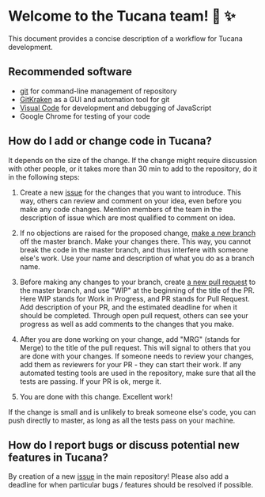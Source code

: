 # Welcome to the Tucana team! :rocket: :sparkles:

This document provides a concise description of a workflow for Tucana development.

## Recommended software

* [git](https://git-scm.com/downloads) for command-line management of repository
* [GitKraken](https://www.gitkraken.com/) as a GUI and automation tool for git
* [Visual Code](https://code.visualstudio.com/download) for development and debugging of JavaScript
* Google Chrome for testing of your code

## How do I add or change code in Tucana?

It depends on the size of the change. If the change might require
discussion with other people, or it takes more than 30 min to add to the
repository, do it in the following steps:

1. Create a new [issue](https://github.com/InformationServiceSystems/tucana/issues) for the
changes that you want to introduce. This way, others can review and comment on your idea, even
before you make any code changes. Mention members of the team in the description of
issue which are most qualified to comment on idea.

2. If no objections are raised for the proposed change,
[make a new branch](https://github.com/Kunena/Kunena-Forum/wiki/Create-a-new-branch-with-git-and-manage-branches)
off the master branch. Make your changes there. This way, you cannot break the code in the
master branch, and thus interfere with someone else's work. Use your name and description of
what you do as a branch name.

3. Before making any changes to your branch, create [a new pull request](https://help.github.com/articles/creating-a-pull-request/)
to the master branch, and use "WIP" at the beginning of the title of the PR. Here WIP stands for Work in Progress,
and PR stands for Pull Request. Add description of your PR, and the estimated deadline for when it should be completed. Through open pull request, others can see your progress as well as
add comments to the changes that you make.

4. After you are done working on your change, add "MRG" (stands for Merge) to the title of the
pull request. This will signal to others that you are done with your changes. If someone needs to
review your changes, add them as reviewers for your PR - they can start their work. If any automated testing tools are
used in the repository, make sure that all the tests are passing. If your PR is ok, merge it.

5. You are done with this change. Excellent work!

If the change is small and is unlikely to break someone else's code, you can push directly to master,
as long as all the tests pass on your machine.

## How do I report bugs or discuss potential new features in Tucana?

By creation of a new [issue](https://github.com/InformationServiceSystems/tucana/issues) in the main repository! Please also add a deadline for when particular bugs / features should be resolved if possible.
